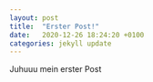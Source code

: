```yaml
---
layout: post
title:  "Erster Post!"
date:   2020-12-26 18:24:20 +0100
categories: jekyll update
---
```


Juhuuu mein erster Post